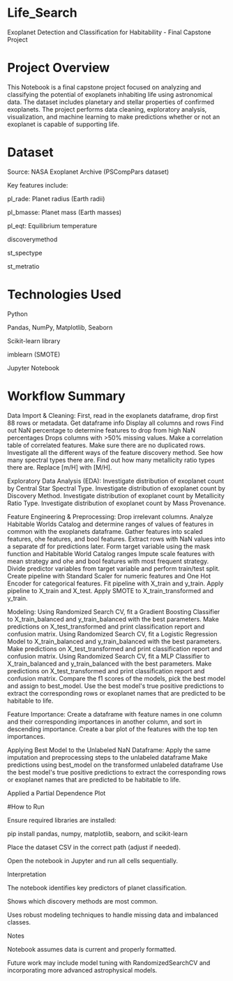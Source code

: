 # Life_Search

Exoplanet Detection and Classification for Habitability - Final Capstone Project


# Project Overview

This Notebook is a final capstone project focused on analyzing and classifying the potential of exoplanets inhabiting life using astronomical data. The dataset includes planetary and stellar properties of confirmed exoplanets. The project performs data cleaning, exploratory analysis, visualization, and machine learning to make predictions whether or not an exoplanet is capable of supporting life. 

# Dataset

Source: NASA Exoplanet Archive (PSCompPars dataset)

Key features include:

pl_rade: Planet radius (Earth radii)

pl_bmasse: Planet mass (Earth masses)

pl_eqt: Equilibrium temperature

discoverymethod

st_spectype 

st_metratio


# Technologies Used

Python

Pandas, NumPy, Matplotlib, Seaborn

Scikit-learn library

imblearn (SMOTE)

Jupyter Notebook


# Workflow Summary

Data Import & Cleaning:
First, read in the exoplanets dataframe, drop first 88 rows or metadata.
Get dataframe info
Display all columns and rows
Find out NaN percentage to determine features to drop from high NaN percentages
Drops columns with >50% missing values.
Make a correlation table of correlated features.
Make sure there are no duplicated rows.
Investigate all the different ways of the feature discovery method.
See how many spectral types there are.
Find out how many metallicity ratio types there are.
Replace [m/H] with [M/H].


Exploratory Data Analysis (EDA):
Investigate distribution of exoplanet count by Central Star Spectral Type.
Investigate distribution of exoplanet count by Discovery Method.
Investigate distribution of exoplanet count by Metallicity Ratio Type.
Investigate distribution of exoplanet count by Mass Provenance.


Feature Engineering & Preprocessing:
Drop irrelevant columns.
Analyze Habitable Worlds Catalog and determine ranges of values of features in common with the exoplanets dataframe.
Gather features into scaled features, ohe features, and bool features.
Extract rows with NaN values into a separate df for predictions later.
Form target variable using the mask function and Habitable World Catalog ranges
Impute scale features with mean strategy and ohe and bool features with most frequent strategy.
Divide predictor variables from target variable and perform train/test split.
Create pipeline with Standard Scaler for numeric features and One Hot Encoder for categorical features.
Fit pipeline with X_train and y_train.
Apply pipeline to X_train and X_test.
Apply SMOTE to X_train_transformed and y_train.

Modeling:
Using Randomized Search CV, fit a Gradient Boosting Classifier to X_train_balanced and y_train_balanced with the best parameters.
Make predictions on X_test_transformed and print classification report and confusion matrix.
Using Randomized Search CV, fit a Logistic Regression Model to X_train_balanced and y_train_balanced with the best parameters.
Make predictions on X_test_transformed and print classification report and confusion matrix.
Using Randomized Search CV, fit a MLP Classifier to X_train_balanced and y_train_balanced with the best parameters.
Make predictions on X_test_transformed and print classification report and confusion matrix.
Compare the f1 scores of the models, pick the best model and assign to best_model.
Use the best model's true positive predictions to extract the corresponding rows or exoplanet names that are predicted to be habitable to life.

Feature Importance:
Create a dataframe with feature names in one column and their corresponding importances in another column, and sort in descending importance.
Create a bar plot of the features with the top ten importances.

Applying Best Model to the Unlabeled NaN Dataframe:
Apply the same imputation and preprocessing steps to the unlabeled dataframe
Make predictions using best_model on the transformed unlabeled dataframe
Use the best model's true positive predictions to extract the corresponding rows or exoplanet names that are predicted to be habitable to life.

Applied a Partial Dependence Plot



#How to Run

Ensure required libraries are installed:

pip install pandas, numpy, matplotlib, seaborn, and scikit-learn

Place the dataset CSV in the correct path (adjust if needed).

Open the notebook in Jupyter and run all cells sequentially.


Interpretation

The notebook identifies key predictors of planet classification.

Shows which discovery methods are most common.

Uses robust modeling techniques to handle missing data and imbalanced classes.


Notes

Notebook assumes data is current and properly formatted.

Future work may include model tuning with RandomizedSearchCV and incorporating more advanced astrophysical models.

